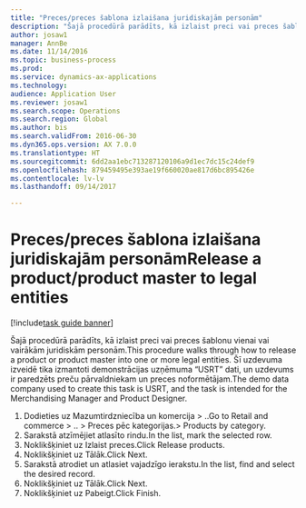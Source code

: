 ```yaml
--- 
title: "Preces/preces šablona izlaišana juridiskajām personām"
description: "Šajā procedūrā parādīts, kā izlaist preci vai preces šablonu vienai vai vairākām juridiskām personām."
author: josaw1
manager: AnnBe
ms.date: 11/14/2016
ms.topic: business-process
ms.prod: 
ms.service: dynamics-ax-applications
ms.technology: 
audience: Application User
ms.reviewer: josaw1
ms.search.scope: Operations
ms.search.region: Global
ms.author: bis
ms.search.validFrom: 2016-06-30
ms.dyn365.ops.version: AX 7.0.0
ms.translationtype: HT
ms.sourcegitcommit: 6dd2aa1ebc713287120106a9d1ec7dc15c24def9
ms.openlocfilehash: 879459495e393ae19f660020ae817d6bc895426e
ms.contentlocale: lv-lv
ms.lasthandoff: 09/14/2017

---
```

# <a name="release-a-productproduct-master-to-legal-entities"></a><span data-ttu-id="1cb8d-103">Preces/preces šablona izlaišana juridiskajām personām</span><span class="sxs-lookup"><span data-stu-id="1cb8d-103">Release a product/product master to legal entities</span></span>

[!include[task guide banner](../../includes/task-guide-banner.md)]

<span data-ttu-id="1cb8d-104">Šajā procedūrā parādīts, kā izlaist preci vai preces šablonu vienai vai vairākām juridiskām personām.</span><span class="sxs-lookup"><span data-stu-id="1cb8d-104">This procedure walks through how to release a product or product master into one or more legal entities.</span></span> <span data-ttu-id="1cb8d-105">Šī uzdevuma izveidē tika izmantoti demonstrācijas uzņēmuma “USRT” dati, un uzdevums ir paredzēts preču pārvaldniekam un preces noformētājam.</span><span class="sxs-lookup"><span data-stu-id="1cb8d-105">The demo data company used to create this task is USRT, and the task is intended for the Merchandising Manager and Product Designer.</span></span>

1. <span data-ttu-id="1cb8d-106">Dodieties uz Mazumtirdzniecība un komercija > ..</span><span class="sxs-lookup"><span data-stu-id="1cb8d-106">Go to Retail and commerce > ..</span></span> <span data-ttu-id="1cb8d-107">> Preces pēc kategorijas.</span><span class="sxs-lookup"><span data-stu-id="1cb8d-107">> Products by category.</span></span>
2. <span data-ttu-id="1cb8d-108">Sarakstā atzīmējiet atlasīto rindu.</span><span class="sxs-lookup"><span data-stu-id="1cb8d-108">In the list, mark the selected row.</span></span>
3. <span data-ttu-id="1cb8d-109">Noklikšķiniet uz Izlaist preces.</span><span class="sxs-lookup"><span data-stu-id="1cb8d-109">Click Release products.</span></span>
4. <span data-ttu-id="1cb8d-110">Noklikšķiniet uz Tālāk.</span><span class="sxs-lookup"><span data-stu-id="1cb8d-110">Click Next.</span></span>
5. <span data-ttu-id="1cb8d-111">Sarakstā atrodiet un atlasiet vajadzīgo ierakstu.</span><span class="sxs-lookup"><span data-stu-id="1cb8d-111">In the list, find and select the desired record.</span></span>
6. <span data-ttu-id="1cb8d-112">Noklikšķiniet uz Tālāk.</span><span class="sxs-lookup"><span data-stu-id="1cb8d-112">Click Next.</span></span>
7. <span data-ttu-id="1cb8d-113">Noklikšķiniet uz Pabeigt.</span><span class="sxs-lookup"><span data-stu-id="1cb8d-113">Click Finish.</span></span>


